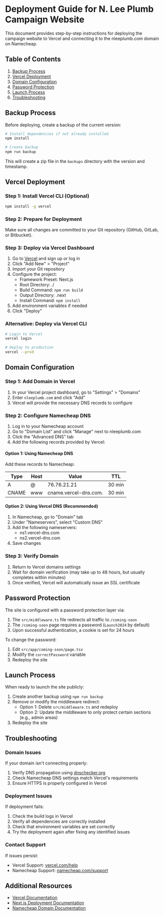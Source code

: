 # Deployment Guide for N. Lee Plumb Campaign Website

This document provides step-by-step instructions for deploying the campaign website to Vercel and connecting it to the nleeplumb.com domain on Namecheap.

## Table of Contents
1. [Backup Process](#backup-process)
2. [Vercel Deployment](#vercel-deployment)
3. [Domain Configuration](#domain-configuration)
4. [Password Protection](#password-protection)
5. [Launch Process](#launch-process)
6. [Troubleshooting](#troubleshooting)

## Backup Process

Before deploying, create a backup of the current version:

```bash
# Install dependencies if not already installed
npm install

# Create backup
npm run backup
```

This will create a zip file in the `backups` directory with the version and timestamp.

## Vercel Deployment

### Step 1: Install Vercel CLI (Optional)

```bash
npm install -g vercel
```

### Step 2: Prepare for Deployment

Make sure all changes are committed to your Git repository (GitHub, GitLab, or Bitbucket).

### Step 3: Deploy via Vercel Dashboard

1. Go to [Vercel](https://vercel.com/) and sign up or log in
2. Click "Add New" > "Project"
3. Import your Git repository
4. Configure the project:
   - Framework Preset: Next.js
   - Root Directory: ./
   - Build Command: `npm run build`
   - Output Directory: .next
   - Install Command: `npm install`
5. Add environment variables if needed
6. Click "Deploy"

### Alternative: Deploy via Vercel CLI

```bash
# Login to Vercel
vercel login

# Deploy to production
vercel --prod
```

## Domain Configuration

### Step 1: Add Domain in Vercel

1. In your Vercel project dashboard, go to "Settings" > "Domains"
2. Enter `nleeplumb.com` and click "Add"
3. Vercel will provide the necessary DNS records to configure

### Step 2: Configure Namecheap DNS

1. Log in to your Namecheap account
2. Go to "Domain List" and click "Manage" next to nleeplumb.com
3. Click the "Advanced DNS" tab
4. Add the following records provided by Vercel:

#### Option 1: Using Namecheap DNS

Add these records to Namecheap:

| Type  | Host | Value                   | TTL    |
|-------|------|-------------------------|--------|
| A     | @    | 76.76.21.21             | 30 min |
| CNAME | www  | cname.vercel-dns.com.   | 30 min |

#### Option 2: Using Vercel DNS (Recommended)

1. In Namecheap, go to "Domain" tab
2. Under "Nameservers", select "Custom DNS"
3. Add the following nameservers:
   - ns1.vercel-dns.com
   - ns2.vercel-dns.com
4. Save changes

### Step 3: Verify Domain

1. Return to Vercel domains settings
2. Wait for domain verification (may take up to 48 hours, but usually completes within minutes)
3. Once verified, Vercel will automatically issue an SSL certificate

## Password Protection

The site is configured with a password protection layer via:

1. The `src/middleware.ts` file redirects all traffic to `/coming-soon`
2. The `/coming-soon` page requires a password (`Launch2024` by default)
3. Upon successful authentication, a cookie is set for 24 hours

To change the password:

1. Edit `src/app/coming-soon/page.tsx`
2. Modify the `correctPassword` variable
3. Redeploy the site

## Launch Process

When ready to launch the site publicly:

1. Create another backup using `npm run backup`
2. Remove or modify the middleware redirect:
   - Option 1: Delete `src/middleware.ts` and redeploy
   - Option 2: Update the middleware to only protect certain sections (e.g., admin areas)
3. Redeploy the site

## Troubleshooting

### Domain Issues

If your domain isn't connecting properly:

1. Verify DNS propagation using [dnschecker.org](https://dnschecker.org/)
2. Check Namecheap DNS settings match Vercel's requirements
3. Ensure HTTPS is properly configured in Vercel

### Deployment Issues

If deployment fails:

1. Check the build logs in Vercel
2. Verify all dependencies are correctly installed
3. Check that environment variables are set correctly
4. Try the deployment again after fixing any identified issues

### Contact Support

If issues persist:
- Vercel Support: [vercel.com/help](https://vercel.com/help)
- Namecheap Support: [namecheap.com/support](https://namecheap.com/support)

## Additional Resources

- [Vercel Documentation](https://vercel.com/docs)
- [Next.js Deployment Documentation](https://nextjs.org/docs/deployment)
- [Namecheap Domain Documentation](https://www.namecheap.com/support/knowledgebase/category/34/domains/) 